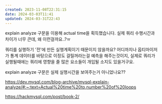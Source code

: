 ```yaml
---
created: 2023-11-08T22:31:15
date: 2024-03-03T11:41
updated: 2024-03-31T22:43
---
```

explain analyze 구문을 이용해 actual time을 획득했습니다.
실제 쿼리 수행시간과 차이가 너무 큰데, 왜 이런걸까요..?ㅠ

쿼리를 실행하기 '전'에 만든 실행계획이기 때문이지 않을까요? 어디까지나 옵티마이저가 통계 데이터를 바탕으로 이정도 걸릴꺼라는걸 예측을 해주는것이지, 실제로 쿼리가 실행될때에는 쿼리에 영향을 줄 많은 요소들이 개입될 소지도 있을거구요. 

explain analyze 구문은 실제 실행시간을 보여주는거 아니었나요??

https://dev.mysql.com/blog-archive/mysql-explain-analyze/#:~:text=Actual%20time%20to,number%20of%20loops

https://hackmysql.com/post/book-2/